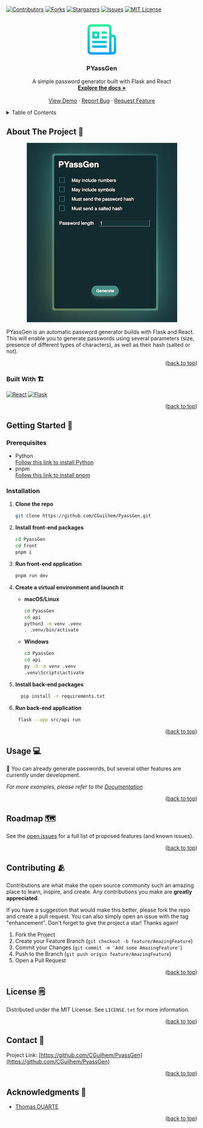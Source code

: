 <!-- Improved compatibility of back to top link: See: https://github.com/othneildrew/Best-README-Template/pull/73 -->

<a name="readme-top"></a>

<!--
*** Thanks for checking out the Best-README-Template. If you have a suggestion
*** that would make this better, please fork the repo and create a pull request
*** or simply open an issue with the tag "enhancement".
*** Don't forget to give the project a star!
*** Thanks again! Now go create something AMAZING! :D
-->

<!-- PROJECT SHIELDS -->
<!--
*** I'm using markdown "reference style" links for readability.
*** Reference links are enclosed in brackets [ ] instead of parentheses ( ).
*** See the bottom of this document for the declaration of the reference variables
*** for contributors-url, forks-url, etc. This is an optional, concise syntax you may use.
*** https://www.markdownguide.org/basic-syntax/#reference-style-links
-->

[![Contributors][contributors-shield]][contributors-url]
[![Forks][forks-shield]][forks-url]
[![Stargazers][stars-shield]][stars-url]
[![Issues][issues-shield]][issues-url]
[![MIT License][license-shield]][license-url]

<!-- PROJECT LOGO -->
<br />
<div align="center">
  <a href="https://github.com/CGuilhem/PyassGen">
    <img src="images/logo.png" alt="Logo" width="80" height="80">
  </a>

<h3 align="center">PYassGen</h3>

  <p align="center">
    A simple password generator built with Flask and React
    <br />
    <a href="https://github.com/CGuilhem/PyassGen"><strong>Explore the docs »</strong></a>
    <br />
    <br />
    <a href="https://github.com/CGuilhem/PyassGen">View Demo</a>
    ·
    <a href="https://github.com/CGuilhem/PyassGen/issues">Report Bug</a>
    ·
    <a href="https://github.com/CGuilhem/PyassGen/issues">Request Feature</a>
  </p>
</div>

<!-- TABLE OF CONTENTS -->
<details>
  <summary>Table of Contents</summary>
  <ol>
    <li>
      <a href="#about-the-project">About The Project</a>
      <ul>
        <li><a href="#built-with">Built With</a></li>
      </ul>
    </li>
    <li>
      <a href="#getting-started">Getting Started</a>
      <ul>
        <li><a href="#prerequisites">Prerequisites</a></li>
        <li><a href="#installation">Installation</a></li>
      </ul>
    </li>
    <li><a href="#usage">Usage</a></li>
    <li><a href="#roadmap">Roadmap</a></li>
    <li><a href="#contributing">Contributing</a></li>
    <li><a href="#license">License</a></li>
    <li><a href="#contact">Contact</a></li>
    <li><a href="#acknowledgments">Acknowledgments</a></li>
  </ol>
</details>

<!-- ABOUT THE PROJECT -->

## About The Project 📔

<div align="center">
  <img src="images/PYassGen.png" alt="PYassGen Screen Shot">
</div>

PYassGen is an automatic password generator builds with Flask and React.  
This will enable you to generate passwords using several parameters (size, presence of different types of characters), as well as their hash (salted or not).

<p align="right">(<a href="#readme-top">back to top</a>)</p>

### Built With 🏗️

[![React][React.js]][React-url] [![Flask][Flask]][Flask-url]

<p align="right">(<a href="#readme-top">back to top</a>)</p>

<!-- GETTING STARTED -->

## Getting Started 🎉

### Prerequisites

- Python  
   [Follow this link to install Python](https://www.python.org/downloads/)
- pnpm  
   [Follow this link to install pnpm](https://pnpm.io/installation)

### Installation

1. **Clone the repo**
   ```sh
   git clone https://github.com/CGuilhem/PyassGen.git
   ```
2. **Install front-end packages**
   ```sh
   cd PyassGen
   cd front
   pnpm i
   ```
3. **Run front-end application**
   ```sh
   pnpm run dev
   ```
4. **Create a virtual environment and launch it**

   - **macOS/Linux**

     ```sh
     cd PyassGen
     cd api
     python3 -m venv .venv
     . .venv/bin/activate
     ```

   - **Windows**

     ```sh
     cd PyassGen
     cd api
     py -3 -m venv .venv
     .venv\Scripts\activate
     ```

5. **Install back-end packages**

   ```sh
     pip install -r requirements.txt
   ```

6. **Run back-end application**
   ```sh
    flask --app src/api run
   ```

<p align="right">(<a href="#readme-top">back to top</a>)</p>

<!-- USAGE EXAMPLES -->

## Usage 💻

🚧 You can already generate passwords, but several other features are currently under development.

_For more examples, please refer to the [Documentation](https://example.com)_

<p align="right">(<a href="#readme-top">back to top</a>)</p>

<!-- ROADMAP -->

## Roadmap 🗺️

See the [open issues](https://github.com/CGuilhem/PyassGen/issues) for a full list of proposed features (and known issues).

<p align="right">(<a href="#readme-top">back to top</a>)</p>

<!-- CONTRIBUTING -->

## Contributing 🫂

Contributions are what make the open source community such an amazing place to learn, inspire, and create. Any contributions you make are **greatly appreciated**.

If you have a suggestion that would make this better, please fork the repo and create a pull request. You can also simply open an issue with the tag "enhancement".
Don't forget to give the project a star! Thanks again!

1. Fork the Project
2. Create your Feature Branch (`git checkout -b feature/AmazingFeature`)
3. Commit your Changes (`git commit -m 'Add some AmazingFeature'`)
4. Push to the Branch (`git push origin feature/AmazingFeature`)
5. Open a Pull Request

<p align="right">(<a href="#readme-top">back to top</a>)</p>

<!-- LICENSE -->

## License 🗒️

Distributed under the MIT License. See `LICENSE.txt` for more information.

<p align="right">(<a href="#readme-top">back to top</a>)</p>

<!-- CONTACT -->

## Contact 📇

Project Link: [https://github.com/CGuilhem/PyassGen](https://github.com/CGuilhem/PyassGen)

<p align="right">(<a href="#readme-top">back to top</a>)</p>

<!-- ACKNOWLEDGMENTS -->

## Acknowledgments 🙏

- [Thomas DUARTE](https://github.com/Thomas1301)

<p align="right">(<a href="#readme-top">back to top</a>)</p>

<!-- MARKDOWN LINKS & IMAGES -->
<!-- https://www.markdownguide.org/basic-syntax/#reference-style-links -->

[contributors-shield]: https://img.shields.io/github/contributors/CGuilhem/PyassGen.svg?style=for-the-badge
[contributors-url]: https://github.com/CGuilhem/PyassGen/graphs/contributors
[forks-shield]: https://img.shields.io/github/forks/CGuilhem/PyassGen.svg?style=for-the-badge
[forks-url]: https://github.com/CGuilhem/PyassGen/network/members
[stars-shield]: https://img.shields.io/github/stars/CGuilhem/PyassGen.svg?style=for-the-badge
[stars-url]: https://github.com/CGuilhem/PyassGen/stargazers
[issues-shield]: https://img.shields.io/github/issues/CGuilhem/PyassGen.svg?style=for-the-badge
[issues-url]: https://github.com/CGuilhem/PyassGen/issues
[license-shield]: https://img.shields.io/github/license/CGuilhem/PyassGen.svg?style=for-the-badge
[license-url]: https://github.com/CGuilhem/PyassGen/blob/master/LICENSE.txt
[linkedin-shield]: https://img.shields.io/badge/-LinkedIn-black.svg?style=for-the-badge&logo=linkedin&colorB=555
[product-screenshot]: images/PYassGen.png
[React.js]: https://img.shields.io/badge/React-20232A?style=for-the-badge&logo=react&logoColor=61DAFB
[React-url]: https://reactjs.org/
[Flask]: https://img.shields.io/badge/Flask-000000?style=for-the-badge&logo=flask&logoColor=white
[Flask-url]: https://flask.palletsprojects.com/en/2.3.x/
